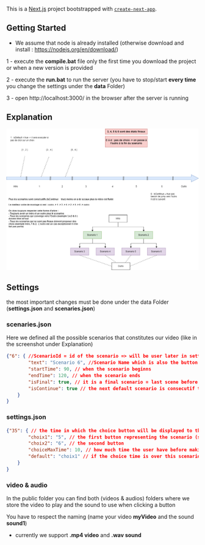 This is a [Next.js](https://nextjs.org/) project bootstrapped with [`create-next-app`](https://github.com/vercel/next.js/tree/canary/packages/create-next-app).

## Getting Started

* We assume that node is already installed (otherwise download and install : https://nodejs.org/en/download/)

1 - execute the **compile.bat** file only the first time you download the project or when a new version is provided

2 - execute the **run.bat** to run the server (you have to stop/start **every time** you change the settings under the **data** Folder)

3 - open http://localhost:3000/ in the browser after the server is running

## Explanation

![Screenshot](./docs/TimelineAndTree.png)

## Settings

the most important changes must be done under the data Folder (**settings.json** and **scenaries.json**)

### scenaries.json

Here we defined all the possible scenarios that constitutes our video (like in the screenshot under Explanation)

```json
{"6": { //ScenarioId = id of the scenario => will be user later in setting.json to point to the scenario
        "text": "Scenario 6", //Scenario Name which is also the button text if it can be choosed
        "startTime": 90, // when the scenario beginns
        "endTime": 120, // when the scenario ends
        "isFinal": true, // it is a final scenario = last scene before displaying the outro
        "isContinue": true // the next default scenario is consecutif to this one
    }
}
```

### settings.json

```json
{"35": { // the time in which the choice button will be displayed to the user
        "choix1": "5", // the first button representing the scenario (scenarioID defined in the scenarios.json)
        "choix2": "6", // the second button
        "choiceMaxTime": 10, // how much time the user have before making a choice
        "default": "choix1" // if the choice time is over this scenario/choice will be executed
    }
}
```
### video & audio

In the public folder you can find both (videos & audios) folders where we store the video to play and the sound to use when clicking a button

You have to respect the naming (name your video **myVideo** and the sound **sound1**)

* currently we support **.mp4 video** and **.wav sound**
